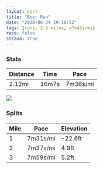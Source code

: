 ```yaml
---
layout: post
title: "Beer Run"
date: "2020-06-29 19:16:52"
tags: [runs, 2-3 miles, <7m45s/mi]
race: false
strava: true
---
```


### Stats

| Distance | Time | Pace |
|----------|------|------|
|2.12mi|16m7s|7m36s/mi|

<img src='https://maps.googleapis.com/maps/api/staticmap?maptype=roadmap&path=enc:e`wwFjfsbMRUJq@JYFELAPFNNFNn@p@DBDChDpCPXBHbBhBHLVLLPLAJ?H@HFVb@JFhCbD^RLLPCJ@LHJJR`@l@^h@GH@f@CZGFJn@JNHJL~D`CZVNBVNJNV@HNPLj@NlAv@v@p@`@f@TCp@Jn@p@fAx@X^XTJDRCT@ZFr@p@HBb@\HXt@p@H@RPJCDBF?PNf@VJHTZJHLRhFzC~BzBTPb@r@z@p@JNFDRDPAZI`B@@?LLJBN?NC\@\Ab@RZBHCjAGh@B\L`@DTFd@\JNb@?ZJh@@v@LRFL?l@QNI\_@j@g@LGL?JCRMXAJ@RCf@Id@OXC\Kr@YZURCN@bAK\MZGPAJCDE`Cw@x@s@ZKRO\OPOTKj@MXW^e@b@ELGLKv@]VYpAYL?FCf@YPQf@WVYf@Qr@]FIZk@t@aBPONo@Rc@@KTo@j@gAZc@LIL[DCFS?IJWNy@HS&key=AIzaSyC1MId7bFpkLXNAaYhBSTb8jLyiSqzbDtM&size=800x800&markers=color:yellow|label:S|40.75539,-73.99542&markers=color:green|label:F|40.72807999999999,-73.99903999999987'>

### Splits

| Mile | Pace | Elevation |
|------|------|-----------|
|1|7m31s/mi|-22.6ft|
|2|7m37s/mi|4.9ft|
|3|7m59s/mi|5.2ft|
